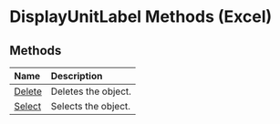 
# DisplayUnitLabel Methods (Excel)

## Methods



|**Name**|**Description**|
|:-----|:-----|
| [Delete](8f1200ad-ceba-c761-3abd-d2ac1ac1f4e2.md)|Deletes the object.|
| [Select](1a17ffc9-9fd6-829d-2a11-b8b7ee5e28c2.md)|Selects the object.|
